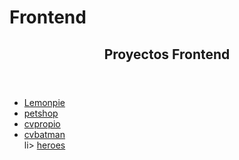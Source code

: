 
<!DOCTYPE html>
<html lang="en">
<head>
  <meta charset="UTF-8">
  <meta http-equiv="X-UA-Compatible" content="IE=edge">
  <meta name="viewport" content="width=device-width, initial-scale=1.0">
  <h1>Frontend</h1>
</head>
<body>
  <header>
    <h2> Proyectos Frontend </h2>
  </header>
  <main>
    <nav>
      <ul>
        <li>
          <a href = "https://garinogeorgiana.github.io/FRONTEND1/lemonpie/"="lemonpie">Lemonpie</a>
        </li>
        <li>
        <a href ="https://garinogeorgiana.github.io/FRONTEND1/petshop/"="petshop">petshop</a>
        </li>
        <li>
          <a href = "https://garinogeorgiana.github.io/FRONTEND1/cvPropio/cvPropio.html"="cvpropio">cvpropio</a>
        </li>
        <li>
          <a href = "https://garinogeorgiana.github.io/FRONTEND1/cvBatman/cv.html"="cvbatman">cvbatman</a>
        </li>
        li>
          <a href = "https://garinogeorgiana.github.io/FRONTEND1/blob/main/card/img/index.html"="heroes">heroes</a>
        </li>
      </ul>
   </nav>
  </main>
</body>
</html>
